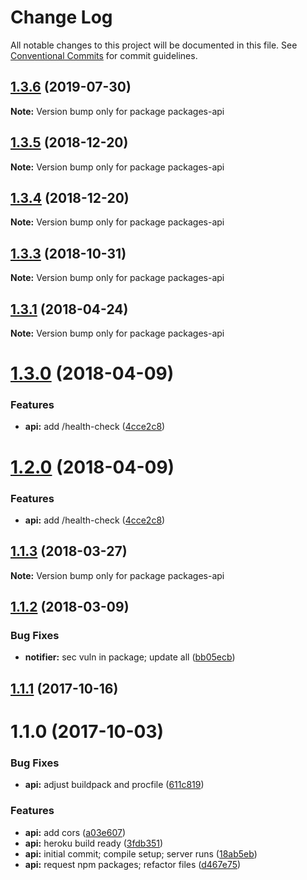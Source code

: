 # Change Log

All notable changes to this project will be documented in this file.
See [Conventional Commits](https://conventionalcommits.org) for commit guidelines.

## [1.3.6](https://github.com/pluralsight/design-system/compare/packages-api@1.3.5...packages-api@1.3.6) (2019-07-30)

**Note:** Version bump only for package packages-api





## [1.3.5](https://github.com/pluralsight/design-system/compare/packages-api@1.3.3...packages-api@1.3.5) (2018-12-20)

**Note:** Version bump only for package packages-api





## [1.3.4](https://github.com/pluralsight/design-system/compare/packages-api@1.3.3...packages-api@1.3.4) (2018-12-20)

**Note:** Version bump only for package packages-api





<a name="1.3.3"></a>
## [1.3.3](https://github.com/pluralsight/design-system/compare/packages-api@1.3.2...packages-api@1.3.3) (2018-10-31)




**Note:** Version bump only for package packages-api

<a name="1.3.1"></a>
## [1.3.1](https://github.com/pluralsight/design-system/compare/packages-api@1.3.0...packages-api@1.3.1) (2018-04-24)




**Note:** Version bump only for package packages-api

<a name="1.3.0"></a>
# [1.3.0](https://github.com/pluralsight/design-system/compare/packages-api@1.1.3...packages-api@1.3.0) (2018-04-09)


### Features

* **api:** add /health-check ([4cce2c8](https://github.com/pluralsight/design-system/commit/4cce2c8))




<a name="1.2.0"></a>
# [1.2.0](https://github.com/pluralsight/design-system/compare/packages-api@1.1.3...packages-api@1.2.0) (2018-04-09)


### Features

* **api:** add /health-check ([4cce2c8](https://github.com/pluralsight/design-system/commit/4cce2c8))




<a name="1.1.3"></a>
## [1.1.3](https://github.com/pluralsight/design-system/compare/packages-api@1.1.2...packages-api@1.1.3) (2018-03-27)




**Note:** Version bump only for package packages-api

<a name="1.1.2"></a>
## [1.1.2](https://github.com/pluralsight/design-system/compare/packages-api@1.1.1...packages-api@1.1.2) (2018-03-09)


### Bug Fixes

* **notifier:** sec vuln in package; update all ([bb05ecb](https://github.com/pluralsight/design-system/commit/bb05ecb))




<a name="1.1.1"></a>
## [1.1.1](https://github.com/pluralsight/design-system/compare/packages-api@1.1.0...packages-api@1.1.1) (2017-10-16)




<a name="1.1.0"></a>
# 1.1.0 (2017-10-03)


### Bug Fixes

* **api:** adjust buildpack and procfile ([611c819](https://github.com/pluralsight/design-system/commit/611c819))


### Features

* **api:** add cors ([a03e607](https://github.com/pluralsight/design-system/commit/a03e607))
* **api:** heroku build ready ([3fdb351](https://github.com/pluralsight/design-system/commit/3fdb351))
* **api:** initial commit; compile setup; server runs ([18ab5eb](https://github.com/pluralsight/design-system/commit/18ab5eb))
* **api:** request npm packages; refactor files ([d467e75](https://github.com/pluralsight/design-system/commit/d467e75))
